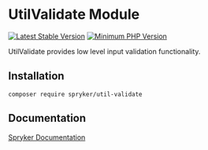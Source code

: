 # UtilValidate Module
[![Latest Stable Version](https://poser.pugx.org/spryker/util-validate/v/stable.svg)](https://packagist.org/packages/spryker/util-validate)
[![Minimum PHP Version](https://img.shields.io/badge/php-%3E%3D%208.1-8892BF.svg)](https://php.net/)

UtilValidate provides low level input validation functionality.

## Installation

```
composer require spryker/util-validate
```

## Documentation

[Spryker Documentation](https://docs.spryker.com)
